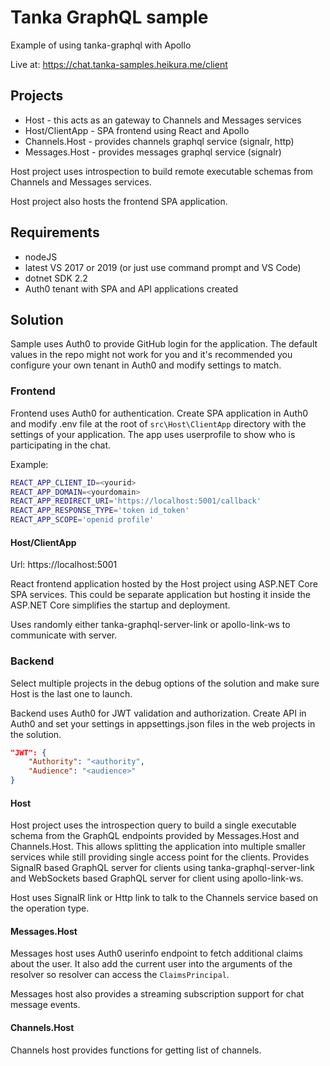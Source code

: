 # Tanka GraphQL sample

Example of using tanka-graphql with Apollo

Live at: https://chat.tanka-samples.heikura.me/client


## Projects

* Host - this acts as an gateway to Channels and Messages services
* Host/ClientApp - SPA frontend using React and Apollo
* Channels.Host - provides channels graphql service (signalr, http)
* Messages.Host - provides messages graphql service (signalr)

Host project uses introspection to build remote executable schemas 
from Channels and Messages services.

Host project also hosts the frontend SPA application.


## Requirements

- nodeJS
- latest VS 2017 or 2019 (or just use command prompt and VS Code)
- dotnet SDK 2.2
- Auth0 tenant with SPA and API applications created


## Solution

Sample uses Auth0 to provide GitHub login for the application. The default values in the repo
might not work for you and it's recommended you configure your own tenant in Auth0 and modify
settings to match.


### Frontend

Frontend uses Auth0 for authentication. Create SPA application in Auth0 and modify .env file at the
root of `src\Host\ClientApp` directory with the settings of your application. The app uses userprofile
to show who is participating in the chat.

Example:
```bash
REACT_APP_CLIENT_ID=<yourid>
REACT_APP_DOMAIN=<yourdomain>
REACT_APP_REDIRECT_URI='https://localhost:5001/callback'
REACT_APP_RESPONSE_TYPE='token id_token'
REACT_APP_SCOPE='openid profile'
```


#### Host/ClientApp

Url: https://localhost:5001

React frontend application hosted by the Host project using ASP.NET Core SPA services. This could
be separate application but hosting it inside the ASP.NET Core simplifies the startup and deployment.

Uses randomly either tanka-graphql-server-link or apollo-link-ws to communicate with server.


### Backend

Select multiple projects in the debug options of the solution
and make sure Host is the last one to launch.

Backend uses Auth0 for JWT validation and authorization. Create API in Auth0 and set your settings
in appsettings.json files in the web projects in the solution.

```json
"JWT": {
	"Authority": "<authority",
	"Audience": "<audience>"
}
```


#### Host

Host project uses the introspection query to build a single executable schema from the GraphQL
endpoints provided by Messages.Host and Channels.Host. This allows splitting the application 
into multiple smaller services while still providing single access point for the clients. Provides
SignalR based GraphQL server for clients using tanka-graphql-server-link and WebSockets based
GraphQL server for client using apollo-link-ws.

Host uses SignalR link or Http link to talk to the Channels service based on the operation type.


#### Messages.Host

Messages host uses Auth0 userinfo endpoint to fetch additional claims about the user. It also
add the current user into the arguments of the resolver so resolver can access the `ClaimsPrincipal`.

Messages host also provides a streaming subscription support for chat message events.


#### Channels.Host

Channels host provides functions for getting list of channels.